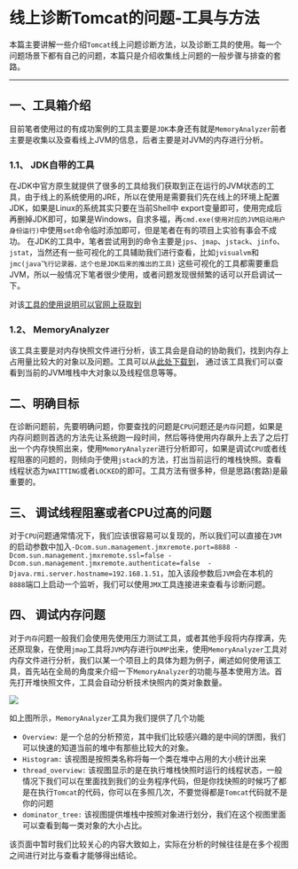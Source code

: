 # 线上诊断Tomcat的问题-工具与方法

本篇主要讲解一些介绍`Tomcat`线上问题诊断方法，以及诊断工具的使用。每一个问题场景下都有自己的问题，本篇只是介绍收集线上问题的一般步骤与排查的套路。

-----------


## 一、工具箱介绍

目前笔者使用过的有成功案例的工具主要是`JDK`本身还有就是`MemoryAnalyzer`前者主要是收集以及查看线上JVM的信息，后者主要是对JVM的内存进行分析。

### 1.1、 JDK自带的工具 

在JDK中官方原生就提供了很多的工具给我们获取到正在运行的JVM状态的工具，由于线上的系统使用的JRE，所以在使用是需要我们先在线上的环境上配置JDK，如果是Linux的系统其实只要在当前Shell中
export变量即可，使用完成后再删掉JDK即可，如果是Windows，自求多福，再`cmd.exe(使用对应的JVM启动用户身份运行)`中使用`set`命令临时添加即可，但是笔者在有的项目上实验有事会不成功。
在JDK的工具中，笔者尝试用到的命令主要是`jps`、`jmap`、`jstack`、`jinfo`、`jstat`，当然还有一些可视化的工具辅助我们进行查看，比如`jvisualvm`和`jmc(java飞行记录器，这个也是JDK后来的推出的工具)`
这些可视化的工具都需要重启JVM，所以一般情况下笔者很少使用，或者问题发现很频繁的话可以开启调试一下。


对该[工具的使用说明可以官网上获取到](https://docs.oracle.com/javase/7/docs/technotes/tools/)




### 1.2、 MemoryAnalyzer

该工具主要是对内存快照文件进行分析，该工具会是自动的协助我们，找到内存上占用量比较大的对象以及问题。工具可以从[此处下载到](http://fdoc.epoint.com.cn:3366/eclipse/MemoryAnalyzer-1.7.0.20170613-win32.win32.x86_64.zip)，
通过该工具我们可以查看到当前的JVM堆栈中大对象以及线程信息等等。


## 二、明确目标

在诊断问题前，先要明确问题，你要查找的问题是`CPU`问题还是`内存`问题，如果是内存问题则首选的方法先让系统跑一段时间，然后等待使用内存飙升上去了之后打出一个内存快照出来，使用`MemoryAnalyzer`进行分析即可，如果是调试`CPU`或者线程阻塞的问题的，则倾向于使用`jstack`的方法，打出当前运行的堆栈快照。查看线程状态为`WAITTING`或者`LOCKED`的即可。工具方法有很多种，但是思路(套路)是最重要的。




## 三、 调试线程阻塞或者CPU过高的问题

对于`CPU`问题通常情况下，我们应该很容易可以复现的，所以我们可以直接在`JVM`的启动参数中加入`-Dcom.sun.management.jmxremote.port=8888 -Dcom.sun.management.jmxremote.ssl=false -Dcom.sun.management.jmxremote.authenticate=false  -Djava.rmi.server.hostname=192.168.1.51`，加入该段参数后`JVM`会在本机的`8888`端口上启动一个监听，我们可以使用`JMX`工具连接进来查看与诊断问题。


## 四、 调试内存问题



对于`内存`问题一般我们会使用先使用压力测试工具，或者其他手段将内存撑满，先还原现象，在使用`jmap`工具将`JVM`内存进行`DUMP`出来，使用`MemoryAnalyzer`工具对内存文件进行分析，我们以某一个项目上的具体为题为例子，阐述如何使用该工具，首先站在全局的角度来介绍一下`MemoryAnalyzer`的功能与基本使用方法。首先打开堆快照文件，工具会自动分析技术快照内的类对象数量。

![](https://github.com/liuwenru/tomcat7.0.82-codeview/blob/master/docs/images/jdktools/MemoryAnalyzerIntro.png)


如上图所示，`MemoryAnalyzer`工具为我们提供了几个功能



- `Overview:` 是一个总的分析预览，其中我们比较感兴趣的是中间的饼图，我们可以快速的知道当前的堆中有那些比较大的对象。
- `Histogram:` 该视图是按照类名称将每一个类在堆中占用的大小统计出来
- `thread_overview:` 该视图显示的是在执行堆栈快照时运行的线程状态，一般情况下我们可以在里面找到我们的业务程序代码，但是你找快照的时候巧了都是在执行`Tomcat`的代码，你可以在多照几次，不要觉得都是`Tomcat`代码就不是你的问题
- `dominator_tree:` 该视图提供堆栈中按照对象进行划分，我们在这个视图里面可以查看到每一类对象的大小占比。

该页面中暂时我们比较关心的内容大致如上，实际在分析的时候往往是在多个视图之间进行对比与查看才能够得出结论。


































































